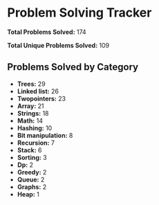# Problem Solving Tracker

**Total Problems Solved:** 174

**Total Unique Problems Solved:** 109

## Problems Solved by Category

- **Trees:** 29
- **Linked list:** 26
- **Twopointers:** 23
- **Array:** 21
- **Strings:** 18
- **Math:** 14
- **Hashing:** 10
- **Bit manipulation:** 8
- **Recursion:** 7
- **Stack:** 6
- **Sorting:** 3
- **Dp:** 2
- **Greedy:** 2
- **Queue:** 2
- **Graphs:** 2
- **Heap:** 1
